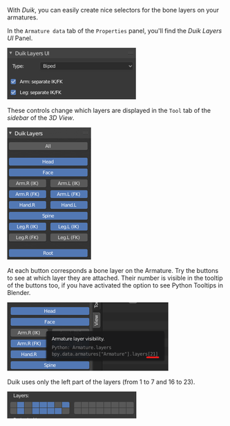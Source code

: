With *Duik*, you can easily create nice selectors for the bone layers on your armatures.

In the `Armature data` tab of the `Properties` panel, you'll find the *Duik Layers UI* Panel.

![](img\ui-layers-config.png)

These controls change which layers are displayed in the `Tool` tab of the *sidebar* of the *3D View*.

![](img\ui-layers.png)

At each button corresponds a bone layer on the Armature. Try the buttons to see at which layer they are attached. Their number is visible in the tooltip of the buttons too, if you have activated the option to see Python Tooltips in Blender.

![](img\ui-layers-tooltip.png)

Duik uses only the left part of the layers (from 1 to 7 and 16 to 23).

![](img\bone-layers.png)